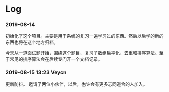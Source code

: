 # Log

### 2019-08-14
  初始化了这个项目。主要是用于系统的复习一遍学习过的东西。然后以后学的新的东西也将在这个地方归档。

  今天从一道面试题开始，围绕这个题目，复习了数组扁平化，去重和排序算法。至于常见的排序算法会在后续专门开一个文档记录。

### 2019-08-15 13:23 Veycn
  更新防抖。
  邀请了两位小伙伴，以后，也许会有更多志同道合的人加入。